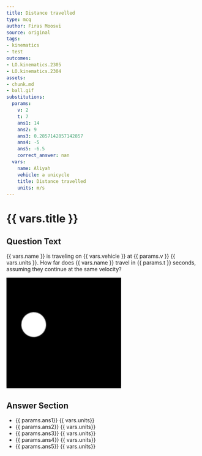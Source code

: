 ```yaml
---
title: Distance travelled
type: mcq
author: Firas Moosvi
source: original
tags:
- kinematics
- test
outcomes:
- LO.kinematics.2305
- LO.kinematics.2304
assets:
- chunk.md
- ball.gif
substitutions:
  params:
    v: 2
    t: 7
    ans1: 14
    ans2: 9
    ans3: 0.2857142857142857
    ans4: -5
    ans5: -6.5
    correct_answer: nan
  vars:
    name: Aliyah
    vehicle: a unicycle
    title: Distance travelled
    units: m/s
---
```

# {{ vars.title }}

## Question Text

{{ vars.name }} is traveling on {{ vars.vehicle }} at {{ params.v }} {{ vars.units }}.
How far does {{ vars.name }} travel in {{ params.t }} seconds, assuming they continue at the same velocity?

<img src="ball.gif" width=300>

## Answer Section

- {{ params.ans1}} {{ vars.units}} 
- {{ params.ans2}} {{ vars.units}} 
- {{ params.ans3}} {{ vars.units}} 
- {{ params.ans4}} {{ vars.units}} 
- {{ params.ans5}} {{ vars.units}} 